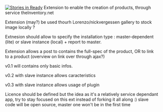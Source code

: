 [![Stories in Ready](https://badge.waffle.io/Wardormeur/phpbb-theinventory.png?label=ready&title=Ready)](https://waffle.io/Wardormeur/phpbb-theinventory)
Extension to enable the creation of products, through service theInventory.net

Extension (may?) be used thourh Lorenzo/nickvergessen gallery to stock image locally ?

Extnesion should allow to specify the installation type : master-dependent (lite) or slave instance (local) + report to master.

Extension allows a post to contains the full-spec of the product, OR to link to a product (overview on link over through ajax?)


v0.1 will contains only basic infos.

v0.2 with slave instance allows caracteristics

v0.3 with slave instance allows usage of plugin

Licence should be defined but the idea as it's a relatively service dependant app, try to stay focused on this ext instead of forking it all along :)
slave code will be open source, master one won't be in the first time
